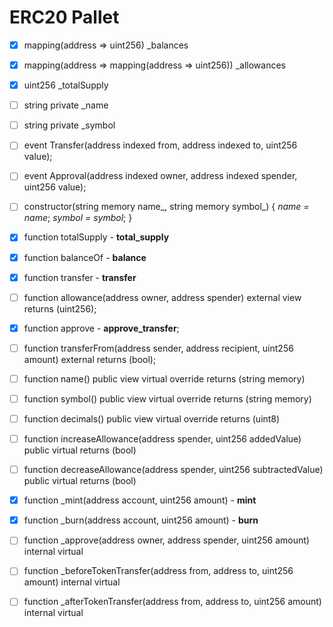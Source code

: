 # ERC20 Pallet

- [x] mapping(address => uint256) _balances
- [x] mapping(address => mapping(address => uint256)) _allowances
- [x] uint256 _totalSupply
- [ ] string private _name
- [ ] string private _symbol

- [ ] event Transfer(address indexed from, address indexed to, uint256 value);
- [ ] event Approval(address indexed owner, address indexed spender, uint256 value);

- [ ] constructor(string memory name_, string memory symbol_) { _name = name_; _symbol = symbol_; }

- [x] function totalSupply - __total_supply__
- [x] function balanceOf - __balance__
- [x] function transfer - __transfer__
- [ ] function allowance(address owner, address spender) external view returns (uint256);
- [x] function approve - __approve_transfer__;
- [ ] function transferFrom(address sender, address recipient, uint256 amount) external returns (bool);

- [ ] function name() public view virtual override returns (string memory)
- [ ] function symbol() public view virtual override returns (string memory)
- [ ] function decimals() public view virtual override returns (uint8) 

- [ ] function increaseAllowance(address spender, uint256 addedValue) public virtual returns (bool)
- [ ] function decreaseAllowance(address spender, uint256 subtractedValue) public virtual returns (bool)

- [x] function _mint(address account, uint256 amount) - __mint__
- [x] function _burn(address account, uint256 amount) - __burn__
- [ ] function _approve(address owner, address spender, uint256 amount) internal virtual 

- [ ] function _beforeTokenTransfer(address from, address to, uint256 amount) internal virtual 
- [ ] function _afterTokenTransfer(address from, address to, uint256 amount) internal virtual
